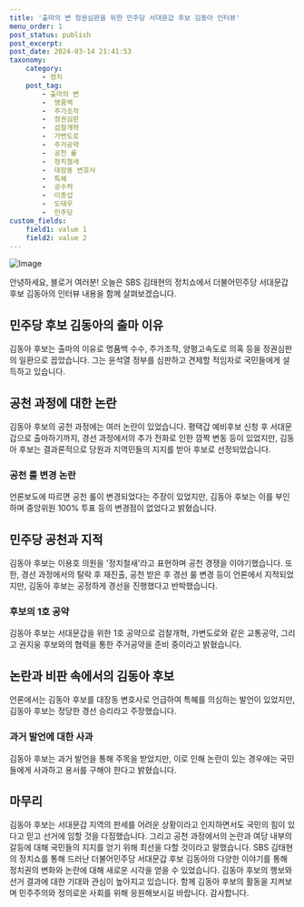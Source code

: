 ```yaml
---
title: '출마의 변 정권심판을 위한 민주당 서대문갑 후보 김동아 인터뷰'
menu_order: 1
post_status: publish
post_excerpt: 
post_date: 2024-03-14 21:41:53
taxonomy:
    category:
        - 정치
    post_tag:
        - 출마의 변
        -  명품백
        -  주가조작
        -  정권심판
        -  검찰개혁
        -  가변도로
        -  주거공약
        -  공천 룰
        -  정치철새
        -  대장동 변호사
        -  특혜
        -  공수처
        -  이종섭
        -  도태우
        -  민주당
custom_fields:
    field1: value 1
    field2: value 2
---
```


![Image](https://imgnews.pstatic.net/image/055/2024/03/14/0001138551_002_20240314100903762.jpg?type=w647)

안녕하세요, 블로거 여러분! 오늘은 SBS 김태현의 정치쇼에서 더불어민주당 서대문갑 후보 김동아의 인터뷰 내용을 함께 살펴보겠습니다.
## 민주당 후보 김동아의 출마 이유
김동아 후보는 출마의 이유로 명품백 수수, 주가조작, 양평고속도로 의혹 등을 정권심판의 일환으로 꼽았습니다. 그는 윤석열 정부를 심판하고 견제할 적임자로 국민들에게 설득하고 있습니다.
## 공천 과정에 대한 논란
김동아 후보의 공천 과정에는 여러 논란이 있었습니다. 평택갑 예비후보 신청 후 서대문갑으로 출마하기까지, 경선 과정에서의 추가 전화로 인한 깜짝 변동 등이 있었지만, 김동아 후보는 결과론적으로 당원과 지역민들의 지지를 받아 후보로 선정되었습니다.
### 공천 룰 변경 논란
언론보도에 따르면 공천 룰이 변경되었다는 주장이 있었지만, 김동아 후보는 이를 부인하며 중앙위원 100% 투표 등의 변경점이 없었다고 밝혔습니다.
## 민주당 공천과 지적
김동아 후보는 이용호 의원을 '정치철새'라고 표현하며 공천 경쟁을 이야기했습니다. 또한, 경선 과정에서의 탈락 후 재진출, 공천 받은 후 경선 룰 변경 등이 언론에서 지적되었지만, 김동아 후보는 공정하게 경선을 진행했다고 반박했습니다.
### 후보의 1호 공약
김동아 후보는 서대문갑을 위한 1호 공약으로 검찰개혁, 가변도로와 같은 교통공약, 그리고 권지웅 후보와의 협력을 통한 주거공약을 준비 중이라고 밝혔습니다.
## 논란과 비판 속에서의 김동아 후보
언론에서는 김동아 후보를 대장동 변호사로 언급하여 특혜를 의심하는 발언이 있었지만, 김동아 후보는 정당한 경선 승리라고 주장했습니다.
### 과거 발언에 대한 사과
김동아 후보는 과거 발언을 통해 주목을 받았지만, 이로 인해 논란이 있는 경우에는 국민들에게 사과하고 용서를 구해야 한다고 밝혔습니다.
## 마무리
김동아 후보는 서대문갑 지역의 판세를 어려운 상황이라고 인지하면서도 국민의 힘이 있다고 믿고 선거에 임할 것을 다짐했습니다. 그리고 공천 과정에서의 논란과 여당 내부의 갈등에 대해 국민들의 지지를 얻기 위해 최선을 다할 것이라고 말했습니다.
SBS 김태현의 정치쇼를 통해 드러난 더불어민주당 서대문갑 후보 김동아의 다양한 이야기를 통해 정치권의 변화와 논란에 대해 새로운 시각을 얻을 수 있었습니다. 김동아 후보의 행보와 선거 결과에 대한 기대와 관심이 높아지고 있습니다. 함께 김동아 후보의 활동을 지켜보며 민주주의와 정의로운 사회를 위해 응원해보시길 바랍니다. 감사합니다.
